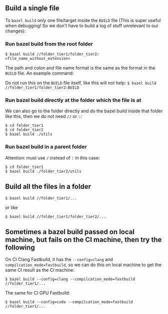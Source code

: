 ## Build a single file

To `bazel build` only one file/target inside the `BUILD` file (This is super useful when debugging! So we don't have to build a log of stuff unrelevant to our changes):

### Run bazel build from the root folder
```
$ bazel build //folder_tier1/folder_tier2:<file_name_without_extension>
```
The path and colon and file name format is the same as the format in the `BUILD` file. An example command:

Do not run this on the `BUILD` file itself, like this will not help: `$ bazel build //folder_tier1/folder_tier2:BUILD`

### Run bazel build directly at the folder which the file is at
We can also go to the folder directly and do the bazel build inside that folder like this, then we do not need `//` or `:`:
```
$ cd folder_tier1
$ cd folder_tier2
$ bazel build ./utils
```

### Run bazel build in a parent folder
Attention: must use `/` instead of `:` in this case:
```
$ cd folder_tier1
$ bazel build ./folder_tier2/utils
```

## Build all the files in a folder
```
$ bazel build //folder_tier1/...
```
or like
```
$ bazel build //folder_tier1/folder_tier2/...
```

## Sometimes a bazel build passed on local machine, but fails on the CI machine, then try the following
On CI Clang Fastbuild, it has the `--config=clang` and `compilcation_mode=fastbuild`, so we can do this on local machine to get the same CI result as the CI machine:
```
$ bazel build --config=clang --compilcation_mode=fastbuild //folder_tier1/...
```

The same for CI GPU Fastbuild:
```
$ bazel build --config=cuda --compilcation_mode=fastbuild //folder_tier1/...
```
